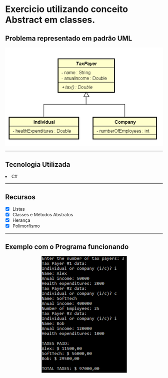 # Exercicio utilizando conceito Abstract em classes.

<h2>Problema representado em padrão UML</h2>
<div align = "center">
<img src = "https://raw.githubusercontent.com/ColdmaterL/Abstract/master/Images/UML.jpg", alt = "Diagrama UML">
</div>
<hr>
<h2>Tecnologia Utilizada</h2>
<li>C#</li>
<hr>
<h2>Recursos</h2>
  
- [x] Listas
- [x] Classes e Métodos Abstratos
- [x] Herança
- [x] Polimorfismo
<hr>
<h2>Exemplo com o Programa funcionando</h2>
<div align = "center">
<img src = "https://raw.githubusercontent.com/ColdmaterL/Abstract/master/Images/Exemplo.jpg">
</div>
